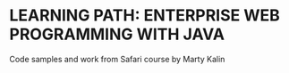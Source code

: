 # LEARNING PATH: ENTERPRISE WEB PROGRAMMING WITH JAVA 

Code samples and work from Safari course by Marty Kalin
